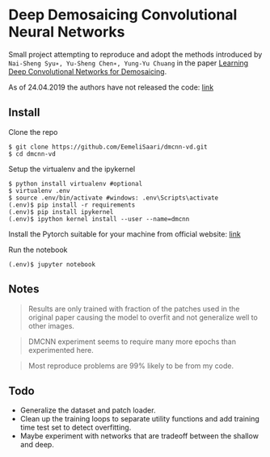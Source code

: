 # Deep Demosaicing Convolutional Neural Networks

Small project attempting to reproduce and adopt the methods introduced by `Nai-Sheng Syu∗, Yu-Sheng Chen∗, Yung-Yu Chuang` in the paper [Learning Deep Convolutional Networks for
Demosaicing](https://arxiv.org/pdf/1802.03769.pdf).

As of 24.04.2019 the authors have not released the code: [link](http://www.cmlab.csie.ntu.edu.tw/project/Deep-Demosaic/)

## Install

Clone the repo
```
$ git clone https://github.com/EemeliSaari/dmcnn-vd.git
$ cd dmcnn-vd
```

Setup the virtualenv and the ipykernel
```
$ python install virtualenv #optional
$ virtualenv .env
$ source .env/bin/activate #windows: .env\Scripts\activate
(.env)$ pip install -r requirements
(.env)$ pip install ipykernel
(.env)$ ipython kernel install --user --name=dmcnn
```

Install the Pytorch suitable for your machine from official website: [link](https://pytorch.org/get-started/locally/)

Run the notebook
```
(.env)$ jupyter notebook
```

## Notes

> Results are only trained with fraction of the patches used in the original paper causing the model to overfit and not generalize well to other images.

> DMCNN experiment seems to require many more epochs than experimented here.

> Most reproduce problems are 99% likely to be from my code.

## Todo

- Generalize the dataset and patch loader.
- Clean up the training loops to separate utility functions and add training time test set to detect overfitting.
- Maybe experiment with networks that are tradeoff between the shallow and deep.

